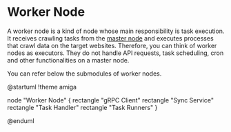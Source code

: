# Worker Node

A worker node is a kind of node whose main responsibility is task execution. It receives crawling tasks from
the [master node](master-node.md) and executes processes that crawl data on the target websites. Therefore, you can
think of worker nodes
as executors. They do not handle API requests, task scheduling, cron and other functionalities on a master node.

You can refer below the submodules of worker nodes.

@startuml
!theme amiga

node "Worker Node" {
rectangle "gRPC Client"
rectangle "Sync Service"
rectangle "Task Handler"
rectangle "Task Runners"
}

@enduml
